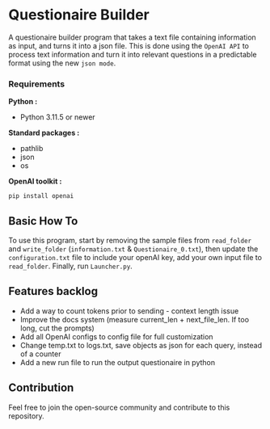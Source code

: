 # Questionaire Builder
A questionaire builder program that takes a text file containing information as input, and turns it into a json file. This is done using the ```OpenAI API``` to process text information and turn it into relevant questions in a predictable format using the new ```json mode```.



### Requirements
__Python :__
- Python 3.11.5 or newer

__Standard packages :__
- pathlib
- json
- os

__OpenAI toolkit :__

`pip install openai`



## Basic How To
To use this program, start by removing the sample files from ```read_folder``` and ```write_folder``` (```information.txt``` & ```Questionaire_0.txt```),
then update the ```configuration.txt``` file to include your openAI key, add your own input file to ```read_folder```. Finally, run ```Launcher.py```.



## Features backlog
- Add a way to count tokens prior to sending - context length issue
- Improve the docs system (measure current_len + next_file_len. If too long, cut the prompts)
- Add all OpenAI configs to config file for full customization
- Change temp.txt to logs.txt, save objects as json for each query, instead of a counter
- Add a new run file to run the output questionaire in python



## Contribution
Feel free to join the open-source community and contribute to this repository.
